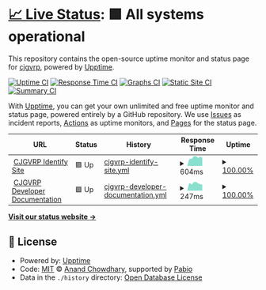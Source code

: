 # [📈 Live Status](https://status.cjgvrp.com): <!--live status--> **🟩 All systems operational**

This repository contains the open-source uptime monitor and status page for [cjgvrp](https://status.cjgvrp.com), powered by [Upptime](https://github.com/upptime/upptime).

[![Uptime CI](https://github.com/cjgvrp/cjgvrp-status-page/workflows/Uptime%20CI/badge.svg)](https://github.com/cjgvrp/cjgvrp-status-page/actions?query=workflow%3A%22Uptime+CI%22)
[![Response Time CI](https://github.com/cjgvrp/cjgvrp-status-page/workflows/Response%20Time%20CI/badge.svg)](https://github.com/cjgvrp/cjgvrp-status-page/actions?query=workflow%3A%22Response+Time+CI%22)
[![Graphs CI](https://github.com/cjgvrp/cjgvrp-status-page/workflows/Graphs%20CI/badge.svg)](https://github.com/cjgvrp/cjgvrp-status-page/actions?query=workflow%3A%22Graphs+CI%22)
[![Static Site CI](https://github.com/cjgvrp/cjgvrp-status-page/workflows/Static%20Site%20CI/badge.svg)](https://github.com/cjgvrp/cjgvrp-status-page/actions?query=workflow%3A%22Static+Site+CI%22)
[![Summary CI](https://github.com/cjgvrp/cjgvrp-status-page/workflows/Summary%20CI/badge.svg)](https://github.com/cjgvrp/cjgvrp-status-page/actions?query=workflow%3A%22Summary+CI%22)

With [Upptime](https://upptime.js.org), you can get your own unlimited and free uptime monitor and status page, powered entirely by a GitHub repository. We use [Issues](https://github.com/cjgvrp/cjgvrp-status-page/issues) as incident reports, [Actions](https://github.com/cjgvrp/cjgvrp-status-page/actions) as uptime monitors, and [Pages](https://status.cjgvrp.com) for the status page.

<!--start: status pages-->
<!-- This summary is generated by Upptime (https://github.com/upptime/upptime) -->
<!-- Do not edit this manually, your changes will be overwritten -->
<!-- prettier-ignore -->
| URL | Status | History | Response Time | Uptime |
| --- | ------ | ------- | ------------- | ------ |
| <img alt="" src="https://icons.duckduckgo.com/ip3/id-dev.cjgvrp.com.ico" height="13"> [CJGVRP Identify Site](https://id-dev.cjgvrp.com/s/status) | 🟩 Up | [cjgvrp-identify-site.yml](https://github.com/cjgvrp/cjgvrp-status-page/commits/HEAD/history/cjgvrp-identify-site.yml) | <details><summary><img alt="Response time graph" src="./graphs/cjgvrp-identify-site/response-time-week.png" height="20"> 604ms</summary><br><a href="https://status.cjgvrp.com/history/cjgvrp-identify-site"><img alt="Response time 533" src="https://img.shields.io/endpoint?url=https%3A%2F%2Fraw.githubusercontent.com%2Fcjgvrp%2Fcjgvrp-status-page%2FHEAD%2Fapi%2Fcjgvrp-identify-site%2Fresponse-time.json"></a><br><a href="https://status.cjgvrp.com/history/cjgvrp-identify-site"><img alt="24-hour response time 526" src="https://img.shields.io/endpoint?url=https%3A%2F%2Fraw.githubusercontent.com%2Fcjgvrp%2Fcjgvrp-status-page%2FHEAD%2Fapi%2Fcjgvrp-identify-site%2Fresponse-time-day.json"></a><br><a href="https://status.cjgvrp.com/history/cjgvrp-identify-site"><img alt="7-day response time 604" src="https://img.shields.io/endpoint?url=https%3A%2F%2Fraw.githubusercontent.com%2Fcjgvrp%2Fcjgvrp-status-page%2FHEAD%2Fapi%2Fcjgvrp-identify-site%2Fresponse-time-week.json"></a><br><a href="https://status.cjgvrp.com/history/cjgvrp-identify-site"><img alt="30-day response time 533" src="https://img.shields.io/endpoint?url=https%3A%2F%2Fraw.githubusercontent.com%2Fcjgvrp%2Fcjgvrp-status-page%2FHEAD%2Fapi%2Fcjgvrp-identify-site%2Fresponse-time-month.json"></a><br><a href="https://status.cjgvrp.com/history/cjgvrp-identify-site"><img alt="1-year response time 533" src="https://img.shields.io/endpoint?url=https%3A%2F%2Fraw.githubusercontent.com%2Fcjgvrp%2Fcjgvrp-status-page%2FHEAD%2Fapi%2Fcjgvrp-identify-site%2Fresponse-time-year.json"></a></details> | <details><summary><a href="https://status.cjgvrp.com/history/cjgvrp-identify-site">100.00%</a></summary><a href="https://status.cjgvrp.com/history/cjgvrp-identify-site"><img alt="All-time uptime 100.00%" src="https://img.shields.io/endpoint?url=https%3A%2F%2Fraw.githubusercontent.com%2Fcjgvrp%2Fcjgvrp-status-page%2FHEAD%2Fapi%2Fcjgvrp-identify-site%2Fuptime.json"></a><br><a href="https://status.cjgvrp.com/history/cjgvrp-identify-site"><img alt="24-hour uptime 100.00%" src="https://img.shields.io/endpoint?url=https%3A%2F%2Fraw.githubusercontent.com%2Fcjgvrp%2Fcjgvrp-status-page%2FHEAD%2Fapi%2Fcjgvrp-identify-site%2Fuptime-day.json"></a><br><a href="https://status.cjgvrp.com/history/cjgvrp-identify-site"><img alt="7-day uptime 100.00%" src="https://img.shields.io/endpoint?url=https%3A%2F%2Fraw.githubusercontent.com%2Fcjgvrp%2Fcjgvrp-status-page%2FHEAD%2Fapi%2Fcjgvrp-identify-site%2Fuptime-week.json"></a><br><a href="https://status.cjgvrp.com/history/cjgvrp-identify-site"><img alt="30-day uptime 100.00%" src="https://img.shields.io/endpoint?url=https%3A%2F%2Fraw.githubusercontent.com%2Fcjgvrp%2Fcjgvrp-status-page%2FHEAD%2Fapi%2Fcjgvrp-identify-site%2Fuptime-month.json"></a><br><a href="https://status.cjgvrp.com/history/cjgvrp-identify-site"><img alt="1-year uptime 100.00%" src="https://img.shields.io/endpoint?url=https%3A%2F%2Fraw.githubusercontent.com%2Fcjgvrp%2Fcjgvrp-status-page%2FHEAD%2Fapi%2Fcjgvrp-identify-site%2Fuptime-year.json"></a></details>
| <img alt="" src="https://icons.duckduckgo.com/ip3/developer.cjgvrp.com.ico" height="13"> [CJGVRP Developer Documentation](https://developer.cjgvrp.com) | 🟩 Up | [cjgvrp-developer-documentation.yml](https://github.com/cjgvrp/cjgvrp-status-page/commits/HEAD/history/cjgvrp-developer-documentation.yml) | <details><summary><img alt="Response time graph" src="./graphs/cjgvrp-developer-documentation/response-time-week.png" height="20"> 247ms</summary><br><a href="https://status.cjgvrp.com/history/cjgvrp-developer-documentation"><img alt="Response time 250" src="https://img.shields.io/endpoint?url=https%3A%2F%2Fraw.githubusercontent.com%2Fcjgvrp%2Fcjgvrp-status-page%2FHEAD%2Fapi%2Fcjgvrp-developer-documentation%2Fresponse-time.json"></a><br><a href="https://status.cjgvrp.com/history/cjgvrp-developer-documentation"><img alt="24-hour response time 265" src="https://img.shields.io/endpoint?url=https%3A%2F%2Fraw.githubusercontent.com%2Fcjgvrp%2Fcjgvrp-status-page%2FHEAD%2Fapi%2Fcjgvrp-developer-documentation%2Fresponse-time-day.json"></a><br><a href="https://status.cjgvrp.com/history/cjgvrp-developer-documentation"><img alt="7-day response time 247" src="https://img.shields.io/endpoint?url=https%3A%2F%2Fraw.githubusercontent.com%2Fcjgvrp%2Fcjgvrp-status-page%2FHEAD%2Fapi%2Fcjgvrp-developer-documentation%2Fresponse-time-week.json"></a><br><a href="https://status.cjgvrp.com/history/cjgvrp-developer-documentation"><img alt="30-day response time 250" src="https://img.shields.io/endpoint?url=https%3A%2F%2Fraw.githubusercontent.com%2Fcjgvrp%2Fcjgvrp-status-page%2FHEAD%2Fapi%2Fcjgvrp-developer-documentation%2Fresponse-time-month.json"></a><br><a href="https://status.cjgvrp.com/history/cjgvrp-developer-documentation"><img alt="1-year response time 250" src="https://img.shields.io/endpoint?url=https%3A%2F%2Fraw.githubusercontent.com%2Fcjgvrp%2Fcjgvrp-status-page%2FHEAD%2Fapi%2Fcjgvrp-developer-documentation%2Fresponse-time-year.json"></a></details> | <details><summary><a href="https://status.cjgvrp.com/history/cjgvrp-developer-documentation">100.00%</a></summary><a href="https://status.cjgvrp.com/history/cjgvrp-developer-documentation"><img alt="All-time uptime 100.00%" src="https://img.shields.io/endpoint?url=https%3A%2F%2Fraw.githubusercontent.com%2Fcjgvrp%2Fcjgvrp-status-page%2FHEAD%2Fapi%2Fcjgvrp-developer-documentation%2Fuptime.json"></a><br><a href="https://status.cjgvrp.com/history/cjgvrp-developer-documentation"><img alt="24-hour uptime 100.00%" src="https://img.shields.io/endpoint?url=https%3A%2F%2Fraw.githubusercontent.com%2Fcjgvrp%2Fcjgvrp-status-page%2FHEAD%2Fapi%2Fcjgvrp-developer-documentation%2Fuptime-day.json"></a><br><a href="https://status.cjgvrp.com/history/cjgvrp-developer-documentation"><img alt="7-day uptime 100.00%" src="https://img.shields.io/endpoint?url=https%3A%2F%2Fraw.githubusercontent.com%2Fcjgvrp%2Fcjgvrp-status-page%2FHEAD%2Fapi%2Fcjgvrp-developer-documentation%2Fuptime-week.json"></a><br><a href="https://status.cjgvrp.com/history/cjgvrp-developer-documentation"><img alt="30-day uptime 100.00%" src="https://img.shields.io/endpoint?url=https%3A%2F%2Fraw.githubusercontent.com%2Fcjgvrp%2Fcjgvrp-status-page%2FHEAD%2Fapi%2Fcjgvrp-developer-documentation%2Fuptime-month.json"></a><br><a href="https://status.cjgvrp.com/history/cjgvrp-developer-documentation"><img alt="1-year uptime 100.00%" src="https://img.shields.io/endpoint?url=https%3A%2F%2Fraw.githubusercontent.com%2Fcjgvrp%2Fcjgvrp-status-page%2FHEAD%2Fapi%2Fcjgvrp-developer-documentation%2Fuptime-year.json"></a></details>

<!--end: status pages-->

[**Visit our status website →**](https://status.cjgvrp.com)

## 📄 License

- Powered by: [Upptime](https://github.com/upptime/upptime)
- Code: [MIT](./LICENSE) © [Anand Chowdhary](https://anandchowdhary.com), supported by [Pabio](https://pabio.com)
- Data in the `./history` directory: [Open Database License](https://opendatacommons.org/licenses/odbl/1-0/)
